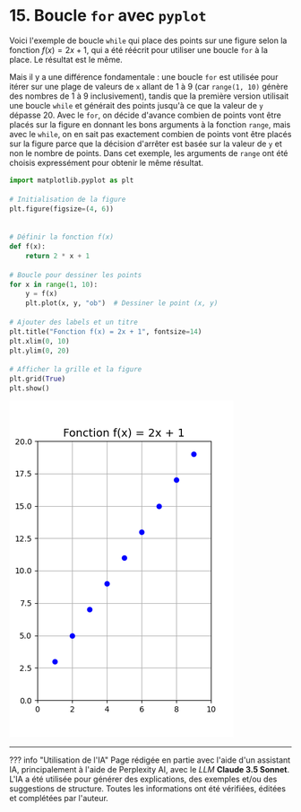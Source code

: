 # 15. Boucle `for` avec `pyplot`

Voici l'exemple de boucle `while` qui place des points sur une figure selon la fonction $f(x) = 2x + 1$, qui a été
réécrit pour utiliser une boucle `for` à la place. Le résultat est le même. 
 
Mais il y a une différence fondamentale :
une boucle `for` est utilisée pour itérer sur une plage de valeurs de `x` allant de 1 à 9 (car `range(1, 10)`
génère des nombres de 1 à 9 inclusivement), tandis que la première version utilisait une boucle `while` et générait 
des points jusqu'à ce que la valeur de `y` dépasse 20. Avec le `for`, on décide d'avance combien de points vont être 
placés sur la figure en donnant les bons arguments à la fonction `range`, mais avec le `while`, on en sait pas 
exactement combien de points vont être placés sur la figure parce que la décision d'arrêter est basée sur la valeur de 
`y` et non le nombre de points. Dans cet exemple, les arguments de `range` ont été choisis expressément pour obtenir 
le même résultat. 

```python
import matplotlib.pyplot as plt

# Initialisation de la figure
plt.figure(figsize=(4, 6))


# Définir la fonction f(x)
def f(x):
    return 2 * x + 1

# Boucle pour dessiner les points
for x in range(1, 10):
    y = f(x)
    plt.plot(x, y, "ob")  # Dessiner le point (x, y)

# Ajouter des labels et un titre
plt.title("Fonction f(x) = 2x + 1", fontsize=14)
plt.xlim(0, 10)
plt.ylim(0, 20)

# Afficher la grille et la figure
plt.grid(True)
plt.show()
```

![while_pyplot.png](../../images/while_pyplot.png)


-------

??? info "Utilisation de l'IA"
      Page rédigée en partie avec l'aide d'un assistant IA, principalement à l'aide de Perplexity AI, avec le *LLM*
      **Claude 3.5 Sonnet**. L'IA a été utilisée pour générer des explications, des exemples et/ou des suggestions de
      structure. Toutes les informations ont été vérifiées, éditées et complétées par l'auteur.
      